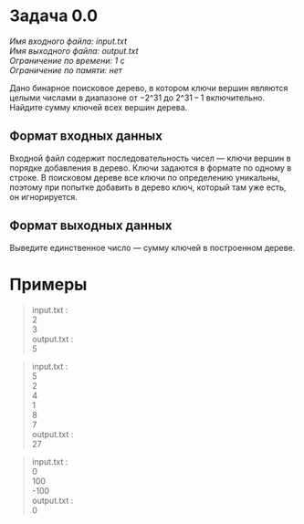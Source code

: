 # **Задача 0.0**
*Имя входного файла: input.txt <br/>
Имя выходного файла: output.txt <br/>
Ограничение по времени: 1 с <br/>
Ограничение по памяти: нет*


Дано бинарное поисковое дерево, в котором ключи вершин являются целыми числами в диапазоне от −2^31 до 2^31 − 1 включительно. Найдите сумму ключей всех вершин дерева.

## **Формат входных данных**
Входной файл содержит последовательность чисел — ключи вершин в порядке добавления в дерево. Ключи задаются в формате по одному в строке.
В поисковом дереве все ключи по определению уникальны, поэтому при попытке добавить в дерево ключ, который там уже есть, он игнорируется.
<br/>
## **Формат выходных данных**
Выведите единственное число — сумму ключей в построенном дереве.

# **Примеры**
> input.txt :<br/>
2<br/>
3<br/>
output.txt :<br/>
5

> input.txt :<br/>
5<br/>
2<br/>
4<br/>
1<br/>
8<br/>
7<br/>
output.txt :<br/>
27

> input.txt :<br/>
0<br/>
100<br/>
-100<br/>
output.txt :<br/>
0